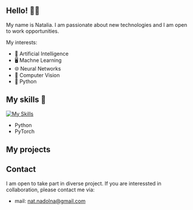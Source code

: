 ## Hello! 👋😀
My name is Natalia. I am passionate about new technologies and I am open to work opportunities. 

My interests:
- 🧠 Artificial Intelligence
- 🖥 Machne Learning
- 🌐 Neural Networks
- 👀 Computer Vision
- 🐍 Python

## My skills 💪
[![My Skills](https://skillicons.dev/icons?i=js,html,css,wasm,py)](https://skillicons.dev)
 - Python
 - PyTorch

## My projects

## Contact
I am open to take part in diverse project. If you are interessted in collaboration, please contact me via:
- mail: nat.nadolna@gmail.com

<!--
**NataliaNadolna/NataliaNadolna** is a ✨ _special_ ✨ repository because its `README.md` (this file) appears on your GitHub profile.

Here are some ideas to get you started:

- 🔭 I’m currently working on ...
- 🌱 I’m currently learning ...
- 👯 I’m looking to collaborate on ...
- 🤔 I’m looking for help with ...
- 💬 Ask me about ...
- 📫 How to reach me: ...
- 😄 Pronouns: ...
- ⚡ Fun fact: ...
-->
